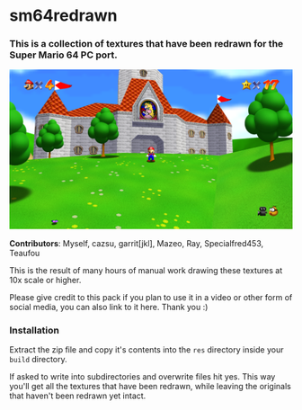 # sm64redrawn

### This is a collection of textures that have been redrawn for the Super Mario 64 PC port.

![Screenshot](redrawn.png)



**Contributors**: Myself, cazsu, garrit[jkl], Mazeo, Ray, Specialfred453, Teaufou

This is the result of many hours of manual work drawing these textures at 10x scale or higher.

Please give credit to this pack if you plan to use it in a video or other form of social media, you can also link to it here. Thank you :)



### Installation

Extract the zip file and copy it's contents into the `res` directory inside your `build` directory.

If asked to write into subdirectories and overwrite files hit yes. This way you'll get all the textures that have been redrawn, while leaving the originals that haven't been redrawn yet intact.
